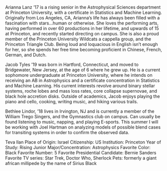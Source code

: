 
Arianna Lanz ’17 is a rising senior in the Astrophysical Sciences department at Princeton University, with a certificate in Statistics and Machine Learning. Originally from Los Angeles, CA, Arianna’s life has always been filled with a fascination with stars…human or otherwise. She loves the performing arts, having performed in over 60 productions in her lifetime, and upwards of 15 at Princeton, and recently started directing on campus. She is also a proud member of the Princeton University Wildcats a cappella group, and the Princeton Triangle Club. Being loud and loquacious in English isn’t enough for her, so she spends her free time becoming proficient in Chinese, French, German, and Dutch. 

Jacob Tyles ’19 was born in Hartford, Connecticut, and moved to Bridgewater, New Jersey, at the age of 6 where he grew up. He is a current sophomore undergraduate at Princeton University, where he intends on receiving an AB in Astrophysics and a certificate concentration in Statistics and Machine Learning. His current interests revolve around binary stellar systems, roche lobes and mass loss rates, core collapse supernovae, and black hole accretion disks. Outside of academics, Jacob enjoys playing the piano and cello, cooking, writing music, and hiking various trails. 

Bethlee Lindor, ’18 lives in Irvington, NJ and is currently a member of the William Trego Singers, and the Gymnastics club on campus. Can usually be found listening to music, napping, and playing E-sports. This summer I will be working with Joel Hartman on analyzing models of possible blend cases for transiting systems in order to confirm the observed data.

Teva Ilan
Place of Origin: Israel
Citizenship: US
Institution: Princeton
Year of Study: Rising Junior
Major/Concentration: Astrophysics
Favorite Color: Black
Favorite Number: 5
Favorite Presidential Candidate: Bernie Sanders
Favorite TV series: Star Trek, Doctor Who, Sherlock
Pets: formerly a giant african millipede by the name of Sirius Black